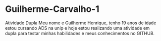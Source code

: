 # Guilherme-Carvalho-1
Atividade Dupla
Meu nome e Guilherme Henrique, tenho 19 anos de idade estou cursando ADS na unip e hoje estou realizando uma atividade em dupla para testar minhas habilidades e meus conhecimentos no GITHUB.
